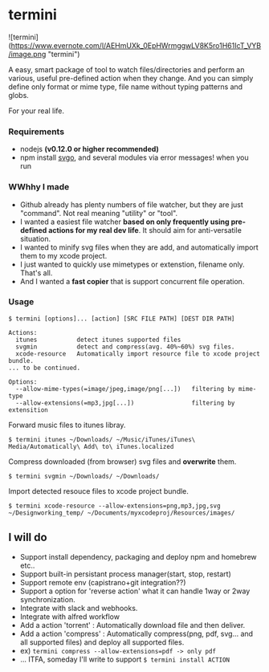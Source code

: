 termini 
======
![termini] (https://www.evernote.com/l/AEHmUXk_0EpHWrmggwLV8K5ro1H61IcT_VYB/image.png "termini")

A easy, smart package of tool to watch files/directories and perform an various, useful pre-defined action when they change. And you can simply define only format or mime type, file name without typing patterns and globs.

For your real life.

### Requirements
 - nodejs **(v0.12.0 or higher recommended)** 
 - npm install [svgo](https://github.com/svg/svgo), and several modules via error messages! when you run

### WWhhy I made
- Github already has plenty numbers of file watcher, but they are just "command". Not real meaning "utility" or "tool".
- I wanted a easiest file watcher **based on only frequently using pre-defined actions for my real dev life**. It should aim for anti-versatile situation.
- I wanted to minify svg files when they are add, and automatically import them to my xcode project.
- I just wanted to quickly use mimetypes or extenstion, filename only. That's all. 
- And I wanted a **fast copier** that is support concurrent file operation.

### Usage
```
$ termini [options]... [action] [SRC FILE PATH] [DEST DIR PATH]

Actions:
  itunes           detect itunes supported files
  svgmin           detect and compress(avg. 40%~60%) svg files.
  xcode-resource   Automatically import resource file to xcode project bundle.
... to be continued.

Options:
  --allow-mime-types(=image/jpeg,image/png[...])   filtering by mime-type
  --allow-extensions(=mp3,jpg[...])                filtering by extensition  
 ```
Forward music files to itunes libray.
```
$ termini itunes ~/Downloads/ ~/Music/iTunes/iTunes\ Media/Automatically\ Add\ to\ iTunes.localized
```
Compress downloaded (from browser) svg files and **overwrite** them.
```
$ termini svgmin ~/Downloads/ ~/Downloads/
```
Import detected resouce files to xcode project bundle.
```
$ termini xcode-resource --allow-extensions=png,mp3,jpg,svg ~/Designworking_temp/ ~/Documents/myxcodeproj/Resources/images/
``` 

## I will do
- Support install dependency, packaging and deploy npm and homebrew etc..
- Support built-in persistant process manager(start, stop, restart)
- Support remote env (capistrano+git integration??)
- Support a option for 'reverse action' what it can handle 1way or 2way synchronization.
- Integrate with slack and webhooks.
- Integrate with alfred workflow
- Add a action 'torrent' : Automatically download file and then deliver.
- Add a action 'compress' : Automatically compress(png, pdf, svg... and all supported files) and deploy all supported files.
- ex) ``` termini compress --allow-extensions=pdf -> only pdf ```
- ... ITFA, someday I'll write to support ```$ termini install ACTION```
